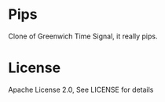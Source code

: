 # Pips

Clone of Greenwich Time Signal, it really pips.

# License
Apache License 2.0, See LICENSE for details
